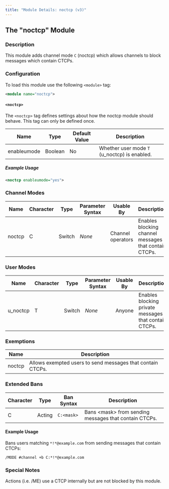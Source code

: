 ```yaml
---
title: "Module Details: noctcp (v3)"
---
```


## The "noctcp" Module

### Description

This module adds channel mode `C` (noctcp) which allows channels to block messages which contain CTCPs.

### Configuration

To load this module use the following `<module>` tag:

```xml
<module name="noctcp">
```

#### `<noctcp>`

The `<noctcp>` tag defines settings about how the noctcp module should behave. This tag can only be defined once.

Name        | Type    | Default Value | Description
----------- | ------- | ------------- | -----------
enableumode | Boolean | No            | Whether user mode `T` (u_noctcp) is enabled.

##### Example Usage

```xml
<noctcp enableumode="yes">
```

### Channel Modes

Name   | Character | Type   | Parameter Syntax | Usable By         | Description
------ | --------- | ------ | ---------------- | ----------------- | -----------
noctcp | C         | Switch | *None*           | Channel operators | Enables blocking channel messages that contain CTCPs.

### User Modes

Name     | Character | Type   | Parameter Syntax | Usable By | Description
-------- | --------- | ------ | ---------------- | --------- | -----------
u_noctcp | T         | Switch | *None*           | Anyone    | Enables blocking private messages that contain CTCPs.

### Exemptions

Name   | Description
------ | -----------
noctcp | Allows exempted users to send messages that contain CTCPs.

### Extended Bans

Character | Type   | Ban Syntax | Description
--------- | ------ | ---------- | -----------
C         | Acting | `C:<mask>` | Bans &lt;mask&gt; from sending messages that contain CTCPs.

#### Example Usage

Bans users matching `*!*@example.com` from sending messages that contain CTCPs:

```plaintext
/MODE #channel +b C:*!*@example.com
```

### Special Notes

Actions (i.e. /ME) use a CTCP internally but are not blocked by this module.
